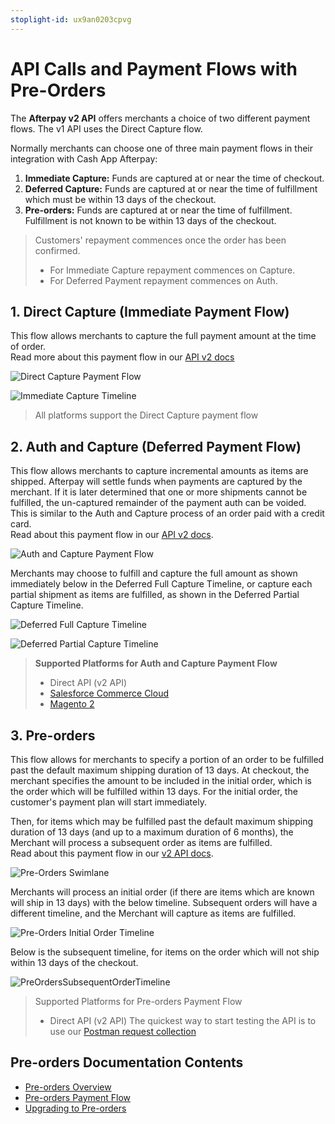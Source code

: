 ```yaml
---
stoplight-id: ux9an0203cpvg
---
```



# API Calls and Payment Flows with Pre-Orders

The **Afterpay v2 API**  offers merchants a choice of two different payment flows. The v1 API uses the Direct Capture flow.

Normally merchants can choose one of three main payment flows in their integration with Cash App Afterpay:

1. **Immediate Capture:** Funds are captured at or near the time of checkout.
2. **Deferred Capture:** Funds are captured at or near the time of fulfillment which must be within 13 days of the checkout.
3. **Pre-orders:** Funds are captured at or near the time of fulfillment.  Fulfillment is not known to be within 13 days of the checkout.


> Customers' repayment commences once the order has been confirmed. 
> 
> - For Immediate Capture repayment commences on Capture.
> - For Deferred Payment repayment commences on Auth. 

## 1. Direct Capture (Immediate Payment Flow)

This flow allows merchants to capture the full payment amount at the time of order.  
Read more about this payment flow in our [API v2 docs](../ONLINE-API/Immediate-Payment-Flow.md)


![Direct Capture Payment Flow](../../assets/images/Direct-Capture-Payment-Flow.png)


![Immediate Capture Timeline](../../assets/images/ImmediateCaptureTimeline.png)


> All platforms support the Direct Capture payment flow

## 2. Auth and Capture (Deferred Payment Flow)

This flow allows merchants to capture incremental amounts as items are shipped. Afterpay will settle funds when payments are captured by the merchant. If it is later determined that one or more shipments cannot be fulfilled, the un-captured remainder of the payment auth can be voided. This is similar to the Auth and Capture process of an order paid with a credit card.  
Read about this payment flow in our [API v2 docs](../ONLINE-API/Deferred-Payment-Flow.md).


![Auth and Capture Payment Flow](../../assets/images/Auth-and-Capture-Payment-Flow.png)

Merchants may choose to fulfill and capture the full amount as shown immediately below in the Deferred Full Capture Timeline, or capture each partial shipment as items are fulfilled, as shown in the Deferred Partial Capture Timeline.


![Deferred Full Capture Timeline](../../assets/images/DeferredFullCaptureTimeline.png)


![Deferred Partial Capture Timeline](../../assets/images/DeferredPartialCaptureTimeline.png)



> **Supported Platforms for Auth and Capture Payment Flow**
> 
> - Direct API (v2 API)
> - [Salesforce Commerce Cloud](../PLATFORMS/Salesforce-Commerce-Cloud/SFCC-intro.md)
> - [Magento 2](../PLATFORMS/Adobe-Commerce-Magento/Adobe-Commerce-Magento.md)

## 3. Pre-orders

This flow allows for merchants to specify a portion of an order to be fulfilled past the default maximum shipping duration of 13 days. At checkout, the merchant specifies the amount to be included in the initial order, which is the order which will be fulfilled within 13 days. For the initial order, the customer's payment plan will start immediately. 

Then, for items which may be fulfilled past the default maximum shipping duration of 13 days (and up to a maximum duration of 6 months), the Merchant will process a subsequent order as items are fulfilled.  
Read about this payment flow in our [v2 API docs](pre-orders-payment-flow.md).



![Pre-Orders Swimlane](../../assets/images/PreOrdersSwimlane.png)

Merchants will process an initial order (if there are items which are known will ship in 13 days) with the below timeline.  Subsequent orders will have a different timeline, and the Merchant will capture as items are fulfilled.


![Pre-Orders Initial Order Timeline](../../assets/images/PreOrdersInitialOrderTimeline.png)

Below is the subsequent timeline, for items on the order which will not ship within 13 days of the checkout.


![PreOrdersSubsequentOrderTimeline](../../assets/images/PreOrdersSubsequentOrderTimeline.png)

> Supported Platforms for Pre-orders Payment Flow
> - Direct API (v2 API)
> The quickest way to start testing the API is to use our [Postman request collection](Postman-Collection.md)

## Pre-orders Documentation Contents

- [Pre-orders Overview](Pre-Orders.md) 
- [Pre-orders Payment Flow](pre-orders-payment-flow.md) 
- [Upgrading to Pre-orders](Upgrading-to-Pre-orders.md)


